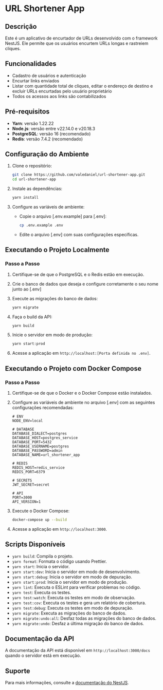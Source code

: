 # URL Shortener App

## Descrição

Este é um aplicativo de encurtador de URLs desenvolvido com o framework NestJS. Ele permite que os usuários encurtem URLs longas e rastreiem cliques.

## Funcionalidades

- Cadastro de usuários e autenticação
- Encurtar links enviados
- Listar com quantidade total de cliques, editar o endereço de destino e excluir URLs encurtadas pelo usuário proprietário
- Todos os acessos aos links são contabilizados

## Pré-requisitos

- **Yarn**: versão 1.22.22
- **Node.js**: versão entre v22.14.0 e v20.18.3
- **PostgreSQL**: versão 16 (recomendado)
- **Redis**: versão 7.4.2 (recomendado)

## Configuração do Ambiente

1. Clone o repositório:

   ```bash
   git clone https://github.com/valedaniel/url-shortener-app.git
   cd url-shortener-app
   ```

2. Instale as dependências:

   ```bash
   yarn install
   ```

3. Configure as variáveis de ambiente:
   - Copie o arquivo [.env.example] para [.env]:
     ```bash
     cp .env.example .env
     ```
   - Edite o arquivo [.env] com suas configurações específicas.

## Executando o Projeto Localmente

### Passo a Passo

1. Certifique-se de que o PostgreSQL e o Redis estão em execução.

2. Crie o banco de dados que deseja e configure corretamente o seu nome junto ao [.env]

3. Execute as migrações do banco de dados:

   ```bash
   yarn migrate
   ```

4. Faça o build da API:

   ```bash
   yarn build
   ```

5. Inicie o servidor em modo de produção:

   ```bash
   yarn start:prod
   ```

6. Acesse a aplicação em `http://localhost:[Porta definida no .env]`.

## Executando o Projeto com Docker Compose

### Passo a Passo

1. Certifique-se de que o Docker e o Docker Compose estão instalados.

2. Configure as variáveis de ambiente no arquivo [.env] com as seguintes configurações recomendadas:

   ```env
   # ENV
   NODE_ENV=local

   # DATABASE
   DATABASE_DIALECT=postgres
   DATABASE_HOST=postgres_service
   DATABASE_PORT=5432
   DATABASE_USERNAME=postgres
   DATABASE_PASSWORD=admin
   DATABASE_NAME=url_shortener_app

   # REDIS
   REDIS_HOST=redis_service
   REDIS_PORT=6379

   # SECRETS
   JWT_SECRET=secret

   # API
   PORT=3000
   API_VERSION=1
   ```

3. Execute o Docker Compose:

   ```bash
   docker-compose up --build
   ```

4. Acesse a aplicação em `http://localhost:3000`.

## Scripts Disponíveis

- `yarn build`: Compila o projeto.
- `yarn format`: Formata o código usando Prettier.
- `yarn start`: Inicia o servidor.
- `yarn start:dev`: Inicia o servidor em modo de desenvolvimento.
- `yarn start:debug`: Inicia o servidor em modo de depuração.
- `yarn start:prod`: Inicia o servidor em modo de produção.
- `yarn lint`: Executa o ESLint para verificar problemas no código.
- `yarn test`: Executa os testes.
- `yarn test:watch`: Executa os testes em modo de observação.
- `yarn test:cov`: Executa os testes e gera um relatório de cobertura.
- `yarn test:debug`: Executa os testes em modo de depuração.
- `yarn migrate`: Executa as migrações do banco de dados.
- `yarn migrate:undo:all`: Desfaz todas as migrações do banco de dados.
- `yarn migrate:undo`: Desfaz a última migração do banco de dados.

## Documentação da API

A documentação da API está disponível em `http://localhost:3000/docs` quando o servidor está em execução.

## Suporte

Para mais informações, consulte a [documentação do NestJS](https://docs.nestjs.com).
